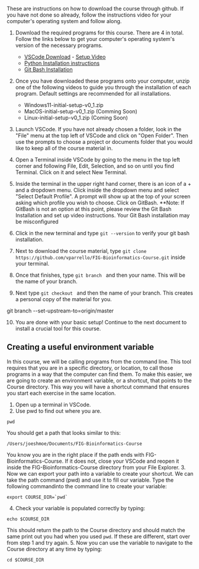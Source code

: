 These are instructions on how to download the course through github. If you have not done so already, follow the instructions video for your computer's operating system and follow along. 

1. Download the required programs for this course. There are 4 in total. Follow the links below to get your computer's operating system's version of the necessary programs.

    * [VSCode Download](https://code.visualstudio.com/download) - [Setup Video](https://code.visualstudio.com/docs/setup/setup-overview)
    * [Python Installation instructions](https://github.com/PackeTsar/Install-Python) 
    * [Git Bash Installation](https://git-scm.com/downloads) 

2. Once you have downloaded these programs onto your computer, unzip one of the following videos to guide you through the installation of each program. Default settings are recommended for all installations.

    * Windows11-initial-setup-v0_1.zip
    * MacOS-initial-setup-v0_1.zip (Comming Soon)
    * Linux-initial-setup-v0_1.zip (Coming Soon)

3. Launch VSCode. If you have not already chosen a folder, look in the "File" menu at the top left of VSCode and click on "Open Folder". Then use the prompts to choose a project or documents folder that you would like to keep all of the course material in.

4. Open a Terminal inside VSCode by going to the menu in the top left corner and following File, Edit, Selection, and so on until you find Terminal. Click on it and select New Terminal.

5. Inside the terminal in the upper right hand corner, there is an icon of a + and a dropdown menu. Click inside the dropdown menu and select "Select Default Profile". A prompt will show up at the top of your screen asking which profile you wish to choose. Click on GitBash.
    **Note: If GitBash is not an option at this point, please review the Git Bash Installation and set up video instructions. Your Git Bash installation may be misconfigured

6. Click in the new terminal and type `git --version` to verify your git bash installation.

7. Next to download the course material, type `git clone https://github.com/vparrello/FIG-Bioinformatics-Course.git` inside your terminal.

8. Once that finishes, type `git branch ` and then your name. This will be the name of your branch.  

9. Next type `git checkout ` and then the name of your branch. This creates a personal copy of the material for you.

git branch --set-upstream-to=origin/master <branch>

10. You are done with your basic setup! Continue to the next document to install a crucial tool for this course. 

## Creating a useful environment variable

In this course, we will be calling programs from the command line. This tool requires that you are in a specific directory, or location, to call those programs in a way that the computer can find them. To make this easier, we are going to create an environment variable, or a shortcut, that points to the Course directory. This way you will have a shortcut command that ensures you start each exercise in the same location.

1. Open up a terminal in VSCode. 
2. Use pwd to find out where you are. 
```
pwd
```
You should get a path that looks similar to this: 
```
/Users/joeshmoe/Documents/FIG-Bioinformatics-Course
```
You know you are in the right place if the path ends with FIG-Bioinformatics-Course. If it does not, close your VSCode and reopen it inside the FIG-Bioinformatics-Course directory from your File Explorer.
3. Now we can export your path into a variable to create your shortcut. We can take the path command (pwd) and use it to fill our variable. Type the following commandinto the command line to create your variable:
```
export COURSE_DIR=`pwd`
```
4. Check your variable is populated correctly by typing:
```
echo $COURSE_DIR
```
This should return the path to the Course directory and should match the same print out you had when you used `pwd`. If these are different, start over from step 1 and try again.
5. Now you can use the variable to navigate to the Course directory at any time by typing:
```
cd $COURSE_DIR
```

